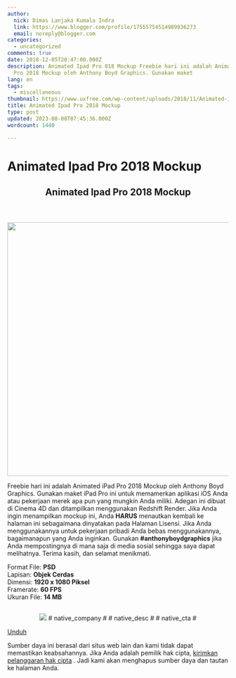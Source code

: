 ```yaml
---
author:
  nick: Dimas Lanjaka Kumala Indra
  link: https://www.blogger.com/profile/17555754514989936273
  email: noreply@blogger.com
categories:
  - uncategorized
comments: true
date: 2018-12-05T20:47:00.000Z
description: Animated Ipad Pro 018 Mockup Freebie hari ini adalah Animated iPad
  Pro 2018 Mockup oleh Anthony Boyd Graphics. Gunakan maket
lang: en
tags:
  - miscellaneous
thumbnail: https://www.uxfree.com/wp-content/uploads/2018/11/Animated-iPad-Pro-2018-Mockup-By-Anthony-Boyd-Graphics-768x576.gif
title: Animated Ipad Pro 2018 Mockup
type: post
updated: 2023-08-08T07:45:36.000Z
wordcount: 1440

---
```


<h1 for="title" class="notranslate">Animated Ipad Pro 2018 Mockup</h1>  <div>  <div class="main main-detail pw"><div class="content" id="J_mainCont">  <article><header class="entry-header"><h1 class="title-detail" for="title"> <span class="notranslate"> Animated Ipad Pro 2018 Mockup</span> </h1></header><div class="article-detail">  <p><img class="alignnone size-full wp-image-763842" src="https://www.uxfree.com/wp-content/uploads/2018/11/Animated-iPad-Pro-2018-Mockup-By-Anthony-Boyd-Graphics-768x576.gif" width="768" height="576"></p>  <p> <span class="notranslate"> Freebie hari ini adalah Animated iPad Pro 2018 Mockup oleh Anthony Boyd Graphics.</span> <span class="notranslate"> Gunakan maket iPad Pro ini untuk memamerkan aplikasi iOS Anda atau pekerjaan merek apa pun yang mungkin Anda miliki.</span> <span class="notranslate"> Adegan ini dibuat di Cinema 4D dan ditampilkan menggunakan Redshift Render.</span> <span class="notranslate"> Jika Anda ingin menampilkan mockup ini, Anda <strong>HARUS</strong> menautkan kembali ke halaman ini sebagaimana dinyatakan pada Halaman Lisensi.</span> <span class="notranslate"> Jika Anda menggunakannya untuk pekerjaan pribadi Anda bebas menggunakannya, bagaimanapun yang Anda inginkan.</span> <span class="notranslate"> Gunakan <strong>#anthonyboydgraphics</strong> jika Anda mempostingnya di mana saja di media sosial sehingga saya dapat melihatnya.</span> <span class="notranslate"> Terima kasih, dan selamat menikmati.</span> </p>  <p> <span class="notranslate"> Format File: <strong>PSD</strong></span> <br><span class="notranslate"> Lapisan: <strong>Objek Cerdas</strong></span> <br><span class="notranslate"> Dimensi: <strong>1920 x 1080 Piksel</strong></span> <br><span class="notranslate"> Framerate: <strong>60 FPS</strong></span> <br><span class="notranslate"> Ukuran File: <strong>14 MB</strong></span> </p>  <p><span class="vc_empty_space_inner"></span></p>  <center>  <p><img class="native-img" src="data:image/gif;base64,R0lGODdhAQABAPAAAP///wAAACwAAAAAAQABAEACAkQBADs="></p>  <noscript><img class="native-img" src="#native_logo#"></noscript> <span class="notranslate"> <span class="native-company"># native_company #</span> <span class="native-desc"># native_desc #</span> <span class="native-cta"># native_cta #</span></span> </center>  </div></article><div class="article-ctrlbar"><div class="ac-main"><div class="onp-locker-call" data-lock-id="onpLock212090"><p> <a class="btn-download" href="http://dimaslanjaka-storage.000webhostapp.com/uxfree.php?path=/dload/763841" target="_blank" rel="noopener noreferer nofollow"><i class="icf icon-dlb"></i></a> <span class="notranslate"> <a class="btn-download" href="http://dimaslanjaka-storage.000webhostapp.com/uxfree.php?path=/dload/763841" target="_blank" rel="noopener noreferer nofollow"><span>Unduh</span></a></span> </p></div></div></div>  <p class="tip-txt"> <span class="notranslate"> Sumber daya ini berasal dari situs web lain dan kami tidak dapat memastikan keabsahannya.</span> <span class="notranslate"> Jika Anda adalah pemilik hak cipta, <a class="hl" href="https://www.webmanajemen.com/page/safelink.html?url=aHR0cHM6Ly93d3cudXhmcmVlLmNvbS9hcHBlYWwvP3RpdGxlPUFuaW1hdGVkK2lQYWQrUHJvKzIwMTgrTW9ja3VwJnVybD1odHRwcyUzQSUyRiUyRnd3dy51eGZyZWUuY29tJTJGYW5pbWF0ZWQtaXBhZC1wcm8tMjAxOC1tb2NrdXAlMkY=" target="_blank">kirimkan pelanggaran hak cipta</a> .</span> <span class="notranslate"> Jadi kami akan menghapus sumber daya dan tautan ke halaman Anda.</span> </p>  <div></div>  </div></div>  <script src="https://cdnjs.cloudflare.com/ajax/libs/jquery/3.3.1/jquery.min.js"></script><script src="https://cdnjs.cloudflare.com/ajax/libs/jQuery-linkify/2.1.7/linkify.min.js"></script><script src="https://cdnjs.cloudflare.com/ajax/libs/jQuery-linkify/2.1.7/linkify-jquery.min.js"></script><script src="https://codepen.io/dimaslanjaka/pen/BGwZLP.js"></script>  </div>